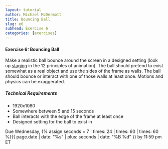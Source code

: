 ```yaml
---
layout: tutorial
author: Michael McDermott
title: Bouncing Ball
slug: e6
subhead: Exercise 6
categories: [exercises]
---
```

#### Exercise 6: Bouncing Ball
Make a realistic ball bounce around the screen in a designed setting (look up [staging](https://www.youtube.com/watch?v=uDqjIdI4bF4&t=254s) in the 12 principles of animation). The ball should pretend to exist somewhat as a real object and use the sides of the frame as walls. The ball should bounce or interact with one of those walls at least once. Motions and physics can be exaggerated.


##### Technical Requirements
* 1920x1080
* Somewhere between 5 and 15 seconds
* Ball interacts with the edge of the frame at least once
* Designed setting for the ball to exist in

<span class="due">Due Wednesday, {% assign seconds = 7 | times: 24 | times: 60 | times: 60 %}{{ page.date | date: "%s" | plus: seconds | date: "%B %d" }} by 11:59 pm ET</span>
